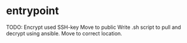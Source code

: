 # entrypoint
TODO:
Encrypt used SSH-key
Move to public
Write .sh script to pull and decrypt using ansible.
Move to correct location.

